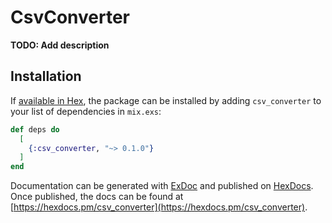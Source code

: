 # CsvConverter

**TODO: Add description**

## Installation

If [available in Hex](https://hex.pm/docs/publish), the package can be installed
by adding `csv_converter` to your list of dependencies in `mix.exs`:

```elixir
def deps do
  [
    {:csv_converter, "~> 0.1.0"}
  ]
end
```

Documentation can be generated with [ExDoc](https://github.com/elixir-lang/ex_doc)
and published on [HexDocs](https://hexdocs.pm). Once published, the docs can
be found at [https://hexdocs.pm/csv_converter](https://hexdocs.pm/csv_converter).

